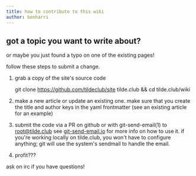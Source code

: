 ```yaml
---
title: how to contribute to this wiki
author: benharri
---
```


## got a topic you want to write about?

or maybe you just found a typo on one of the existing pages!

follow these steps to submit a change.

1. grab a copy of the site's source code

    git clone https://github.com/tildeclub/site tilde.club && cd tilde.club/wiki

1. make a new article or update an existing one. make sure that you create the
   title and author keys in the yaml frontmatter (see an existing article for
   an example)

1. submit the code via a PR on github or with git-send-email(1) to root@tilde.club
   see [git-send-email.io](https://git-send-email.io) for more info on how to use
   it. if you're working locally on tilde.club, you won't have to configure
   anything; git will use the system's sendmail to handle the email.

1. profit???

ask on irc if you have questions!

